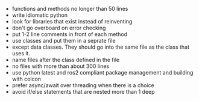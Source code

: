 * functions and methods no longer than 50 lines
* write idiomatic python
* look for libraries that exist instead of reinventing
* don't go overboard on error checking
* put 1-2 line comments in front of each method
* use classes and put them in a seprate file
* except data classes. They should go into the same file as the class that uses it. 
* name files after the class defined in the file
* no files with more than about 300 lines
* use python latest and ros2 compliant package management and building with colcon
* prefer async/await over threading when there is a choice
* avoid if/else statements that are nested more than 1 deep
